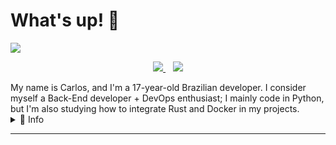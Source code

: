 # What's up! :wave:

![](https://i.imgur.com/BsMQ5YM.png)

<p align="center">
<a href="mailto:souza.alvarez03@gmail.com">
<img src="https://img.shields.io/badge/Gmail-D14836?style=for-the-badge&logo=gmail&logoColor=white">
</a>&nbsp;&nbsp;
<a href="https://linkedin.com/in/carlos-eduardo-alvarez">
<img src="https://img.shields.io/badge/LinkedIn-0077B5?style=for-the-badge&logo=linkedin&logoColor=white">
</a>
</p>
My name is Carlos, and I'm a 17-year-old Brazilian developer. I consider myself a Back-End developer + DevOps enthusiast; I mainly code in Python, but I'm also studying how to integrate Rust and Docker in my projects.

<details>
<summary>📘 Info</summary>

:school: Studying at **Escola Técnica Estadual Porto Digital** (Recife ─ PE)

### :robot:Technical stuff

| :book:Studying | :timer_clock:Plan to study |
| :------------: | :------------------------: |
|     Docker     |           Golang           |
|   Kubernetes   |      NodeJS (Express)      |
|     Python     |    Systems architecture    |
|      Rust      |           Cloud            |

### :earth_americas:Languages

|                 :us: English (CEFR)                 | :brazil: Portuguese |
| :-------------------------------------------------: | :-----------------: |
| **C2** ([EFSET](https://www.efset.org/cert/vK1f6v)) |     **Native**      |

### :chart_with_upwards_trend:Development stats

[![Anurag's github stats](https://github-readme-stats.vercel.app/api?username=CarlosSMA&theme=radical&show_icons=true)](https://github.com/anuraghazra/github-readme-stats)
</details>



---